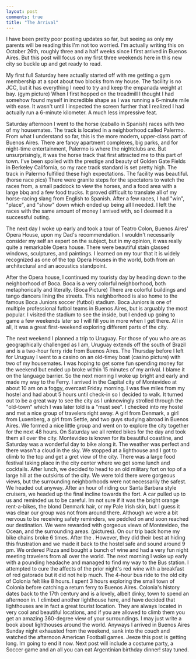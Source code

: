 ```yaml
---
layout: post
comments: true
title: "The Arrival"
---
```


I have been pretty poor posting updates so far, but seeing as only my parents will be reading this I'm not too worried. I'm actually writing this on October 26th, roughly three and a half weeks since I first arrived in Buenos Aires. But this post will focus on my first three weekends here in this new city so buckle up and get ready to read. 

My first full Saturday here actually started off with me getting a gym membership at a spot about two blocks from my house. The facility is no JCC, but it has everything I need to try and keep the empanada weight at bay. (gym picture) When I first hopped on the treadmill I thought I had somehow found myself in incredible shape as I was running a 6-minute mile with ease. It wasn't until I inspected the screen further that I realized I had actually run a 6-minute kilometer. A much less impressive feat. 

Saturday afternoon I went to the horse (caballo in Spanish) races with two of my housemates. The track is located in a neighborhood called Palermo. From what I understand so far, this is the more modern, upper-class part of Buenos  Aires. There are fancy apartment complexes, big parks, and for night-time entertainment, Palermo is where the nightclubs are. But unsurprisingly, it was the horse track that first attracted me to this part of town. I've been spoiled with the prestige and beauty of Golden Gate Fields in Berkeley California, so my race track standard is set pretty high. The track in Palermo fulfilled these high expectations. The facility was beautiful. (horse race pics) There were granite steps for the spectators to watch the races from, a small paddock to view the horses, and a food area with a large bbq and a few food trucks. It proved difficult to translate all of my horse-racing slang from English to Spanish. After a few races, I had "win", "place", and "show" down which ended up being all I needed. I left the races with the same amount of money I arrived with, so  I deemed it a successful outing. 

The next day I woke up early and took a tour of Teatro Colon, Buenos Aires' Opera House, upon my Dad's recommendation. I wouldn't necessarily consider my self an expert on the subject, but in my opinion, it was really quite a remarkable Opera house. There were beautiful stain glassed windows, sculptures, and paintings. I learned on my tour that it is widely recognized as one of the top Opera Houses in the world, both from an architectural and an acoustics standpoint. 

After the Opera house, I continued my touristy day by heading down to the neighborhood of Boca. Boca is a very colorful neighborhood, both metaphorically and literally. (Boca Picture)
There are colorful buildings and tango dancers lining the streets. This neighborhood is also home to the famous Boca Juniors soccer (futbol) stadium. Boca Juniors is one of multiple professional futbol teams in Buenos Aires, but is arguably the most popular. I visited the stadium to see the inside, but I ended up going to game a few weekends later so I will fill you in more when I get there. All in all, it was a great first-weekend exploring different parts of the city. 

The next weekend I planned a trip to Uruguay. For those of you who are as geographically challenged as I am, Uruguay extends off the south of Brazil and is a two-hour ferry ride from Buenos Aires. The Thursday before I left for Uruguay I went to a casino on an old-timey boat (casino picture) with two of my housemates. I was hoping to get some fun spending money for the weekend but ended up broke within 15 minutes of my arrival. I blame it on the language barrier. So the next morning I woke up bright and early and made my way to the Ferry. I arrived in the Capital city of Montevideo at about 10 am on a foggy, overcast Friday morning. I was five miles from my hostel and had about 5 hours until check-in so I decided to walk. It turned out to be a great way to see the city as I unknowingly strolled through the "old-town" which I was later told is a "must see". 
I checked into my hostel and met a nice group of travelers right away. A girl from Denmark, a girl from Luxenberg, a girl from Settle, and two guys studying abroad in Buenos Aires.  We formed a nice little group and went on to explore the city together for the next 48 hours. On Saturday we all rented bikes for the day and took them all over the city. Montevideo is known for its beautiful coastline, and Saturday was a wonderful day to bike along it. The weather was perfect and there wasn't a cloud in the sky. We stopped at a lighthouse and I got to climb to the top and get a gret view of the city. There was a large food festival taking place in the city center where we got some lunch and cocktails. 
After lunch, we decided to head to an old military fort on top of a large hill at the outskirts of the city. We were told there were gorgeous views, but the surrounding neighborhoods were not necessarily the safest. We headed out anyway. After an hour of riding our Santa Barbara style cruisers, we headed up the final incline towards the fort. A car pulled up to us and reminded us to be careful. Im not sure if it was the bright orange rent-a-bikes, the blond Denmark hair, or my Pale Irish skin, but I guess it was clear our group was not from around there. Although we were a bit nervous to be receiving safety reminders, we peddled on and soon reached our destination. We were rewarded with gorgeous views of Montevideo, the Ocean, and the surrounding areas. (pictures). 
On our trip back home my bike chains broke 6 times. After the . However, they did their best at hiding this frustration and we made it back to the hostel safe and sound around 9 pm. We ordered Pizza and bought a bunch of wine and had a very fun night meeting travelers from all over the world. 
The next morning I woke up early with a pounding headache and managed to find my way to the Bus station. I attempted to cure the affects of the prior night's red wine with a breakfast of red gatorade but it did not help much. The 4-hour bus ride to the old city of Colonia felt like 8 hours. 
I spent 3 hours exploring the small town of Colonia before catching a return ferry to Buenos Aires. Colonia's history dates back to the 17th century and is a lovely, albeit dinky, town to spend an afternoon in. I climbed another lighthouse here, and have decided that lighthouses are in fact a great tourist location. They are always located in very cool and beautiful locations, and if you are allowed to climb them you get an amazing 360-degree view of your surroundings. I may just write a book about lighthouses around the world. Anyways I arrived in Buenos Aires Sunday night exhausted from the weekend, sank into the couch and watched the afternoon American Football games. 
Jeeze this post is getting long. Im going to end it now. Next post will include a costume party, a Soccer game and an all you can eat Argentinian birthday dinner! stay tuned. 
